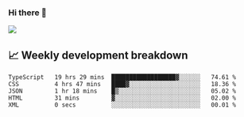 ### Hi there 👋
<img align="center" src="https://github-readme-stats.vercel.app/api?username=Tumao727&show_icons=true&hide_title=true&theme=dracula" />


## 📈 Weekly development breakdown
<!--START_SECTION:waka-->

```text
TypeScript   19 hrs 29 mins  ██████████████████▓░░░░░░   74.61 %
CSS          4 hrs 47 mins   ████▓░░░░░░░░░░░░░░░░░░░░   18.36 %
JSON         1 hr 18 mins    █▒░░░░░░░░░░░░░░░░░░░░░░░   05.02 %
HTML         31 mins         ▓░░░░░░░░░░░░░░░░░░░░░░░░   02.00 %
XML          0 secs          ░░░░░░░░░░░░░░░░░░░░░░░░░   00.01 %
```

<!--END_SECTION:waka-->